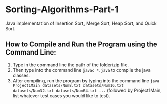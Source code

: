 # Sorting-Algorithms-Part-1
Java implementation of Insertion Sort, Merge Sort, Heap Sort, and Quick Sort.

## How to Compile and Run the Program using the Command Line:
1. Type in the command line the path of the folder/zip file.
2. Then type into the command line `javac *.java` to compile the java classes.
3. After compiling, run the program by typing into the command line
`java Project1Main datasets/Num8.txt datasets/Num16.txt datasets/Num32.txt datasets/Num64.txt ...`
(followed by Project1Main, list whatever test cases you would like to test).
